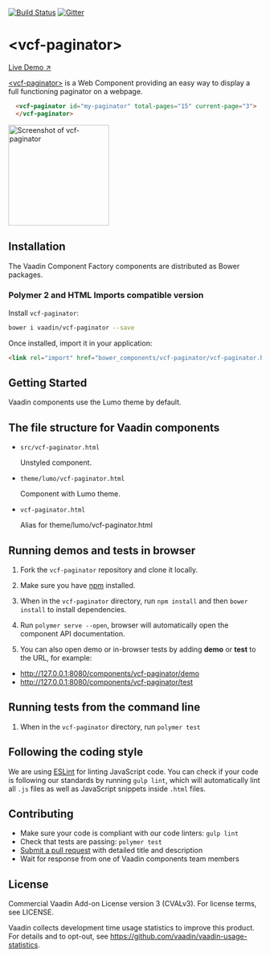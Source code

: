 [![Build Status](https://travis-ci.org/vaadin/vcf-paginator.svg?branch=master)](https://travis-ci.org/vaadin/vcf-paginator)
[![Gitter](https://badges.gitter.im/Join%20Chat.svg)](https://gitter.im/vaadin/web-components?utm_source=badge&utm_medium=badge&utm_campaign=pr-badge)

# &lt;vcf-paginator&gt;

[Live Demo ↗](https://incubator.app.fi/vcf-breadcrumb-demo)

[&lt;vcf-paginator&gt;](https://vaadin.com/directory/component/vaadinvcf-paginator) is a Web Component providing an easy way to display a full functioning paginator on a webpage.

```html
  <vcf-paginator id="my-paginator" total-pages="15" current-page="3">
  </vcf-paginator>
```

[<img src="https://raw.githubusercontent.com/vaadin/vcf-paginator/master/screenshot.png" width="200" alt="Screenshot of vcf-paginator">](https://vaadin.com/directory/component/vaadinvcf-paginator)


## Installation

The Vaadin Component Factory components are distributed as Bower packages.

### Polymer 2 and HTML Imports compatible version

Install `vcf-paginator`:

```sh
bower i vaadin/vcf-paginator --save
```

Once installed, import it in your application:

```html
<link rel="import" href="bower_components/vcf-paginator/vcf-paginator.html">
```

## Getting Started

Vaadin components use the Lumo theme by default.

## The file structure for Vaadin components

- `src/vcf-paginator.html`

  Unstyled component.

- `theme/lumo/vcf-paginator.html`

  Component with Lumo theme.

- `vcf-paginator.html`

  Alias for theme/lumo/vcf-paginator.html


## Running demos and tests in browser

1. Fork the `vcf-paginator` repository and clone it locally.

1. Make sure you have [npm](https://www.npmjs.com/) installed.

1. When in the `vcf-paginator` directory, run `npm install` and then `bower install` to install dependencies.

1. Run `polymer serve --open`, browser will automatically open the component API documentation.

1. You can also open demo or in-browser tests by adding **demo** or **test** to the URL, for example:

  - http://127.0.0.1:8080/components/vcf-paginator/demo
  - http://127.0.0.1:8080/components/vcf-paginator/test


## Running tests from the command line

1. When in the `vcf-paginator` directory, run `polymer test`


## Following the coding style

We are using [ESLint](http://eslint.org/) for linting JavaScript code. You can check if your code is following our standards by running `gulp lint`, which will automatically lint all `.js` files as well as JavaScript snippets inside `.html` files.


## Contributing

  - Make sure your code is compliant with our code linters: `gulp lint`
  - Check that tests are passing: `polymer test`
  - [Submit a pull request](https://www.digitalocean.com/community/tutorials/how-to-create-a-pull-request-on-github) with detailed title and description
  - Wait for response from one of Vaadin components team members


## License

Commercial Vaadin Add-on License version 3 (CVALv3). For license terms, see LICENSE.

Vaadin collects development time usage statistics to improve this product. For details and to opt-out, see https://github.com/vaadin/vaadin-usage-statistics.
